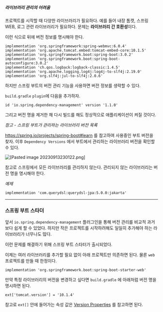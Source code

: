 
##### **라이브러리 관리의 어려움**

프로젝트를 시작할 때 다양한 라이브러리가 필요하다. 예를 들어 내장 톰캣, 스프링 WEB, 로그 관련 라이브러리가 필요하다. 문제는 **라이브러리 간 호환성**이다.

이런 식으로 뒤에 버전 정보를 명시해야 한다.

```
implementation 'org.springframework:spring-webmvc:6.0.4'  
implementation 'org.apache.tomcat.embed:tomcat-embed-core:10.1.5'  
implementation 'org.springframework.boot:spring-boot:3.0.2'  
implementation 'org.springframework.boot:spring-boot-autoconfigure:3.0.2' 
implementation 'ch.qos.logback:logback-classic:1.4.5'  
implementation 'org.apache.logging.log4j:log4j-to-slf4j:2.19.0'  
implementation 'org.slf4j:jul-to-slf4j:2.0.6'  
```


하지만 스프링 부트의 버전 관리 기능을 사용하면 버전 정보를 생략할 수 있다.

`build.gradle` `plugin`에 다음을 추가하자.

```
id 'io.spring.dependency-management' version '1.1.0'
```

그리고 버전 명을 제거한 채 다시 빌드를 해도 정상적으로 애플리케이션이 켜질 것이다.

*참고 - 스프링 부트가 관리하는 라이브러리 버전 목록*

https://spring.io/projects/spring-boot#learn 를 참고하여 사용중인 부트 버전을 찾자. 이후 `Dependency Versions` 에서 부트에서 관리하는 라이브러리 버전을 확인할 수 있다.

![[Pasted image 20230913230122.png]](https://github.com/JxxHxxx/TIL_2023/blob/master/%EC%98%81%ED%95%9C%EB%8B%98%20%EA%B0%95%EC%9D%98/%EC%8A%A4%ED%94%84%EB%A7%81%20%EB%B6%80%ED%8A%B8%20-%20%ED%95%B5%EC%8B%AC%20%EC%9B%90%EB%A6%AC%EC%99%80%20%ED%99%9C%EC%9A%A9/3.%20%EC%8A%A4%ED%94%84%EB%A7%81%20%EB%B6%80%ED%8A%B8%20%EC%8A%A4%ED%83%80%ED%84%B0%EC%99%80%20%EB%9D%BC%EC%9D%B4%EB%B8%8C%EB%9F%AC%EB%A6%AC%20%EA%B4%80%EB%A6%AC/Pasted%20image%2020230913230122.png)

참고로 스프링에서 모든 라이브러리를 관리하지 않는다. 관리되지 않는 라이브러리는 버전 명을 명시해야 한다.

*예제*

```
implementation 'com.querydsl:querydsl-jpa:5.0.0:jakarta'
```


---
### 스프링 부트 스타더


앞서 `io.spring.dependency-management` 플러그인을 통해 버전 관리를 비교적 과거보다 쉽게 할 수 있었다. 하지만 작은 프로젝트를 시작하려해도 일일히 추가해야 하는 라이브러리가 너무나도 많다.

이런 문제를 해결하기 위해 스프링 부트 스타터가 출시되었다.

이제는 여러 라이브러리를 추가할 필요 없이 아래 프로젝트만 의존하면 된다. 물론 `web` 프로젝트를 만들 때 한정이다.

```
implementation 'org.springframework.boot:spring-boot-starter-web'
```


만약 특정 라이브러리의 버전을 변경하고 싶다면 `build.gradle` 에 아래처럼 버전 명을 명시하면 된다.


```
ext['tomcat.version'] = '10.1.4'
```

참고로 `ext[]` 안에 들어가는 속성 값은 [Version Properties](https://docs.spring.io/spring-boot/docs/current/reference/html/dependency-versions.html#appendix.dependency-versions.properties) 를 참고하면 된다.
